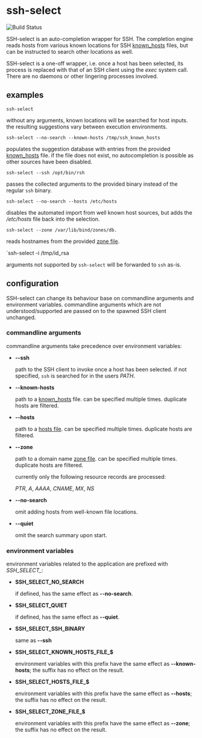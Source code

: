 # ssh-select

![Build Status](https://github.com/UiP9AV6Y/ssh-select/workflows/Build%2FTest/badge.svg)

SSH-select is an auto-completion wrapper for SSH.
The completion engine reads hosts from various
known locations for SSH [known_hosts][] files, but
can be instructed to search other locations as well.

SSH-select is a one-off wrapper, i.e. once a host
has been selected, its process is replaced with that
of an SSH client using the *exec* system call. There
are no daemons or other lingering processes involved.

## examples

`ssh-select`

without any arguments, known locations will be searched
for host inputs. the resulting suggestions vary between
execution environments.

`ssh-select --no-search --known-hosts /tmp/ssh_known_hosts`

populates the suggestion database with entries from the
provided [known_hosts][] file. if the file does not
exist, no autocompletion is possible as other sources
have been disabled.

`ssh-select --ssh /opt/bin/rsh`

passes the collected arguments to the provided binary
instead of the regular `ssh` binary.

`ssh-select --no-search --hosts /etc/hosts`

disables the automated import from well known host
sources, but adds the */etc/hosts* file back into
the selection.

`ssh-select --zone /var/lib/bind/zones/db.`

reads hostnames from the provided [zone file][].

`ssh-select -i /tmp/id_rsa

arguments not supported by `ssh-select` will be
forwarded to `ssh` as-is.

## configuration

SSH-select can change its behaviour base on
commandline arguments and environment variables.
commandline arguments which are not
understood/supported are passed on to the spawned
SSH client unchanged.

### commandline arguments

commandline arguments take precedence over
environment variables:

* **--ssh**

  path to the SSH client to invoke once a host has
  been selected. if not specified, `ssh` is searched
  for in the users *PATH*.
* **--known-hosts**

  path to a [known_hosts][] file. can be specified
  multiple times. duplicate hosts are filtered.
* **--hosts**

  path to a [hosts file][]. can be specified
  multiple times. duplicate hosts are filtered.
* **--zone**

  path to a domain name [zone file][]. can be
  specified multiple times. duplicate hosts are
  filtered.

  currently only the following resource records
  are processed:

  *PTR*, *A*, *AAAA*, *CNAME*, *MX*, *NS*
* **--no-search**

  omit adding hosts from well-known file locations.
* **--quiet**

  omit the search summary upon start.

### environment variables

environment variables related to the application
are prefixed with *SSH_SELECT_*:

* **SSH_SELECT_NO_SEARCH**

  if defined, has the same effect as **--no-search**.
* **SSH_SELECT_QUIET**

  if defined, has the same effect as **--quiet**.
* **SSH_SELECT_SSH_BINARY**

  same as **--ssh**
* **SSH_SELECT_KNOWN_HOSTS_FILE_$**

  environment variables with this prefix have the
  same effect as **--known-hosts**; the suffix has
  no effect on the result.
* **SSH_SELECT_HOSTS_FILE_$**

  environment variables with this prefix have the
  same effect as **--hosts**; the suffix has
  no effect on the result.
* **SSH_SELECT_ZONE_FILE_$**

  environment variables with this prefix have the
  same effect as **--zone**; the suffix has
  no effect on the result.

[known_hosts]: http://man.openbsd.org/sshd.8#SSH_KNOWN_HOSTS_FILE_FORMAT
[hosts file]: http://www.tldp.org/LDP/solrhe/Securing-Optimizing-Linux-RH-Edition-v1.3/chap9sec95.html
[zone file]: https://tools.ietf.org/html/rfc1035
